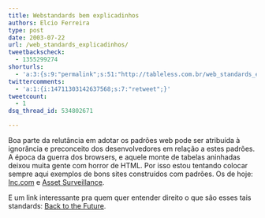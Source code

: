 ```yaml
---
title: Webstandards bem explicadinhos
authors: Elcio Ferreira
type: post
date: 2003-07-22
url: /web_standards_explicadinhos/
tweetbackscheck:
  - 1355299274
shorturls:
  - 'a:3:{s:9:"permalink";s:51:"http://tableless.com.br/web_standards_explicadinhos";s:7:"tinyurl";s:26:"http://tinyurl.com/3dc8fga";s:4:"isgd";s:19:"http://is.gd/mimyiO";}'
twittercomments:
  - 'a:1:{i:14711303142637568;s:7:"retweet";}'
tweetcount:
  - 1
dsq_thread_id: 534802671

---
```

Boa parte da relutância em adotar os padrões web pode ser atribuída à ignorância e preconceito dos desenvolvedores em relação a estes padrões. A época da guerra dos browsers, e aquele monte de tabelas aninhadas deixou muita gente com horror de HTML. Por isso estou tentando colocar sempre aqui exemplos de bons sites construídos com padrões. Os de hoje: [Inc.com][1] e [Asset Surveillance][2].
              
E um link interessante pra quem quer entender direito o que são esses tais standards: [Back to the Future][3].

 [1]: http://www.inc.com
 [2]: http://www.assetsurveillance.com.au/
 [3]: http://realworldstyle.com/portland03/ "CSS, Markup and Standards: Back to the Future"